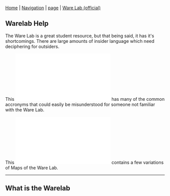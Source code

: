 [Home](https://nmstamps.github.io/WareLab/) | [Navigation](map.md) | [page](acronyms.md) | [Ware Lab (official)](https://eng.vt.edu/warelab.html)
 
## Warelab Help

The Ware Lab is a great student resource, but that being said, it has it's shortcomings. There are large amounts of insider language which need deciphering for outsiders.

This ![page](acronyms.md) has many of the common accronyms that could easily be misunderstood for someone not familiar with the Ware Lab.

This ![page](map.md) contains a few variations of Maps of the Ware Lab.

--------------------------------------------------------------------------

## What is the Warelab 
